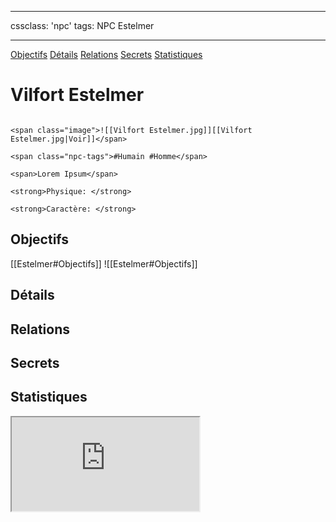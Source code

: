 
---

cssclass: 'npc'
tags: NPC Estelmer

---
<span class="nav">[Objectifs](#Objectifs) [Détails](#Détails)  [Relations](#Relations) [Secrets](#Secrets) [Statistiques](#Statistiques)</span>

# Vilfort Estelmer

```ad-desc

<span class="image">![[Vilfort Estelmer.jpg]][[Vilfort Estelmer.jpg|Voir]]</span>

<span class="npc-tags">#Humain #Homme</span>

<span>Lorem Ipsum</span>

<strong>Physique: </strong>

<strong>Caractère: </strong>
```

## Objectifs
<span class="tab">[[Estelmer#Objectifs]]</span>
<span class="embed-section tab">![[Estelmer#Objectifs]]</span>

## Détails

## Relations

## Secrets

## Statistiques
<iframe class="embedded-statblock" src="https://pathfinderdashboard.com/Creatures/Despot.html"></iframe>